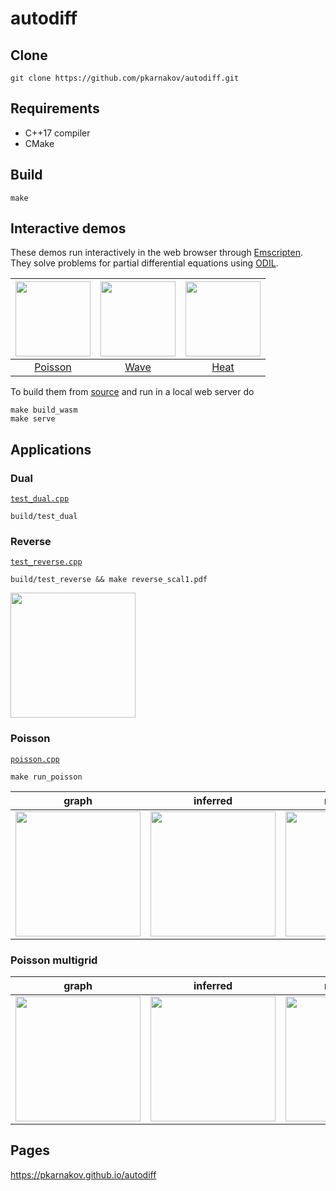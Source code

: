# autodiff

## Clone

```
git clone https://github.com/pkarnakov/autodiff.git
```

## Requirements

* C++17 compiler
* CMake

## Build

```
make
```

## Interactive demos

These demos run interactively in the web browser through [Emscripten](https://emscripten.org).
They solve problems for partial differential equations using [ODIL](https://github.com/cselab/odil).

| [<img src="https://cselab.github.io/odil/media/wasm_poisson.png" width=120>](https://pkarnakov.github.io/autodiff/demos/poisson.html) | [<img src="https://cselab.github.io/odil/media/wasm_wave.png" width=120>](https://pkarnakov.github.io/autodiff/demos/wave.html) | [<img src="https://cselab.github.io/odil/media/wasm_heat.png" width=120>](https://pkarnakov.github.io/autodiff/demos/heat.html) |
|:---:|:---:|:---:|
| [Poisson](https://pkarnakov.github.io/autodiff/demos/poisson.html) | [Wave](https://pkarnakov.github.io/autodiff/demos/wave.html) | [Heat](https://pkarnakov.github.io/autodiff/demos/heat.html) |

To build them from [source](wasm/) and run in a local web server do
```
make build_wasm
make serve
```


## Applications

### Dual

[`test_dual.cpp`](tests/test_dual.cpp)

```
build/test_dual
```

### Reverse

[`test_reverse.cpp`](tests/test_reverse.cpp)

```
build/test_reverse && make reverse_scal1.pdf
```

<img src="https://pkarnakov.github.io/autodiff/media/reverse_scal1.svg" height="200px">

### Poisson

[`poisson.cpp`](src/poisson.cpp)

```
make run_poisson
```

| graph | inferred |reference |
:---:|:--:|:---:
<img src="https://pkarnakov.github.io/autodiff/media/poisson/poisson.svg" height="200px"> | <img src="https://pkarnakov.github.io/autodiff/media/poisson/u_00010.png" height="200px"> | <img src="https://pkarnakov.github.io/autodiff/media/poisson/uref.png" height="200px">

### Poisson multigrid

| graph | inferred| reference |
:---:|:--:|:---:
<img src="https://pkarnakov.github.io/autodiff/media/poisson_mg/poisson.svg" height="200px"> | <img src="https://pkarnakov.github.io/autodiff/media/poisson_mg/u_00010.png" height="200px"> | <img src="https://pkarnakov.github.io/autodiff/media/poisson_mg/uref.png" height="200px">


## Pages

<https://pkarnakov.github.io/autodiff>


